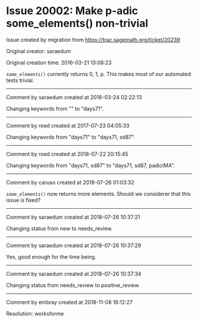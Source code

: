 # Issue 20002: Make p-adic some_elements() non-trivial

Issue created by migration from https://trac.sagemath.org/ticket/20239

Original creator: saraedum

Original creation time: 2016-03-21 13:08:23

`some_elements()` currently returns 0, 1, p. This makes most of our automated tests trivial.


---

Comment by saraedum created at 2016-03-24 02:22:13

Changing keywords from "" to "days71".


---

Comment by roed created at 2017-07-23 04:05:33

Changing keywords from "days71" to "days71, sd87".


---

Comment by roed created at 2018-07-22 20:15:45

Changing keywords from "days71, sd87" to "days71, sd87, padicIMA".


---

Comment by caruso created at 2018-07-26 01:03:32

`some_elements()` now returns more elements. Should we considerer that this issue is fixed?


---

Comment by saraedum created at 2018-07-26 10:37:21

Changing status from new to needs_review.


---

Comment by saraedum created at 2018-07-26 10:37:29

Yes, good enough for the time being.


---

Comment by saraedum created at 2018-07-26 10:37:34

Changing status from needs_review to positive_review.


---

Comment by embray created at 2018-11-08 16:12:27

Resolution: worksforme
